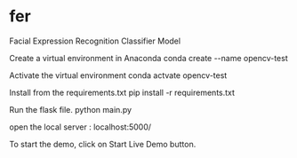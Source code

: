 # fer
Facial Expression Recognition Classifier Model

Create a virtual environment in Anaconda
  conda create --name opencv-test

Activate the virtual environment
  conda actvate opencv-test
  
Install from the requirements.txt 
  pip install -r requirements.txt
  
Run the flask file.
  python main.py
 
open the local server : localhost:5000/

To start the demo, click on Start Live Demo button.


